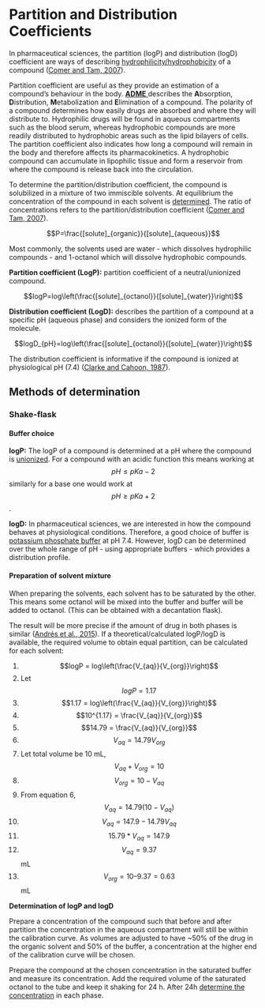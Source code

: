# Partition and Distribution Coefficients

In pharmaceutical sciences, the partition (logP) and distribution (logD) coefficient are ways of describing [hydrophilicity/hydrophobicity](../../basic-concepts/solvation/#polarity) of a compound ([Comer and Tam, 2007](../../../sources/references.md#comer-j-tam-k-2007-lipophilicity-profiles-theory-and-measurement-in-pharmacokinetic-optimization-in-drug-research-john-wiley-and-sons-ltd-pp-275-304-https-doi-org-10-1002-9783906390437-ch17)).

Partition coefficient are useful as they provide an estimation of a compound’s behaviour in the body. [**ADME** ](../biological-characterization/adme-t.md)describes the **A**bsorption, **D**istribution, **M**etabolization and **E**limination of a compound. The polarity of a compound determines how easily drugs are absorbed and where they will distribute to. Hydrophilic drugs will be found in aqueous compartments such as the blood serum, whereas hydrophobic compounds are more readily distributed to hydrophobic areas such as the lipid bilayers of cells. The partition coefficient also indicates how long a compound will remain in the body and therefore affects its pharmacokinetics. A hydrophobic compound can accumulate in lipophilic tissue and form a reservoir from where the compound is release back into the circulation.

To determine the partition/distribution coefficient, the compound is solubilized in a mixture of two immiscible solvents. At equilibrium the concentration of the compound in each solvent is [determined](../../basic-concepts/concentration.md#methods-of-determination). The ratio of concentrations refers to the partition/distribution coefficient ([Comer and Tam, 2007](../../../sources/references.md#comer-j-tam-k-2007-lipophilicity-profiles-theory-and-measurement-in-pharmacokinetic-optimization-in-drug-research-john-wiley-and-sons-ltd-pp-275-304-https-doi-org-10-1002-9783906390437-ch17)).

$$P=\frac{[solute]_{organic}}{[solute]_{aqueous}}$$

Most commonly, the solvents used are water - which dissolves hydrophilic compounds - and 1-octanol which will dissolve hydrophobic compounds.

**Partition coefficient (LogP):** partition coefficient of a neutral/unionized compound.

$$logP=log\left(\frac{[solute]_{octanol}}{[solute]_{water}}\right)$$

**Distribution coefficient (LogD):** describes the partition of a compound at a specific pH (aqueous phase) and considers the ionized form of the molecule.

$$logD_{pH}=log\left(\frac{[solute]_{octanol}}{[solute]_{water}}\right)$$

The distribution coefficient is informative if the compound is ionized at physiological pH (7.4) ([Clarke and Cahoon, 1987](../../../sources/references.md#clarke-f-h-cahoon-n-m-1987-ionization-constants-by-curve-fitting-determination-of-partition-and-distribution-coefficients-of-acids-and-bases-and-their-ions-journal-of-pharmaceutical-sciences-76-611-620-https-doi-org-10-1002-jps-2600760806)).

## Methods of determination

### Shake-flask

#### Buffer choice

**logP:** The logP of a compound is determined at a pH where the compound is [unionized](pka.md#pka). For a compound with an acidic function this means working at$$pH \leq pKa-2$$ similarly for a base one would work at$$pH \geq pKa +2$$.&#x20;

**logD:** In pharmaceutical sciences, we are interested in how the compound behaves at physiological conditions. Therefore, a good choice of buffer is [potassium phosphate buffer](../../basic-concepts/buffers.md#potassium-phospate) at pH 7.4. However, logD can be determined over the whole range of pH - using appropriate buffers - which provides a distribution profile.

#### **Preparation of solvent mixture**

When preparing the solvents, each solvent has to be saturated by the other. This means some octanol will be mixed into the buffer and buffer will be added to octanol. (This can be obtained with a decantation flask).

The result will be more precise if the amount of drug in both phases is similar ([Andrés et al., 2015](../../../sources/references.md#andres-a-roses-m-rafols-c-bosch-e-espinosa-s-segarra-v-huerta-j-m-2015-setup-and-validation-of-shake-flask-procedures-for-the-determination-of-partition-coefficients-logd-from-low-drug-amounts-european-journal-of-pharmaceutical-sciences-76-181-191-https-doi-org-10-1016-j-ejps-2015-05-008)). If a theoretical/calculated logP/logD is available, the required volume to obtain equal partition, can be calculated for each solvent:

1. $$logP = log\left(\frac{V_{aq}}{V_{org}}\right)$$
2. Let$$log P = 1.17$$
3. $$1.17 = log\left(\frac{V_{aq}}{V_{org}}\right)$$
4. $$10^{1.17} = \frac{V_{aq}}{V_{org}}$$
5. $$14.79 = \frac{V_{aq}}{V_{org}}$$
6. $$V_{aq} = 14.79V_{org}$$
7. Let total volume be 10 mL,$$V_{aq} + V_{org} = 10$$
8. $$V_{org} = 10-V_{aq}$$
9. From equation 6,$$V_{aq}=14.79(10-V_{aq})$$
10. $$V_{aq}=147.9-14.79V_{aq}$$
11. $$15.79*V_{aq}=147.9$$&#x20;
12. $$V_{aq} = 9.37$$mL
13. $$V_{org} = 10 – 9.37 = 0.63$$mL

**Determination of logP and logD**

Prepare a concentration of the compound such that before and after partition the concentration in the aqueous compartment will still be within the calibration curve. As volumes are adjusted to have \~50% of the drug in the organic solvent and 50% of the buffer, a concentration at the higher end of the calibration curve will be chosen.

Prepare the compound at the chosen concentration in the saturated buffer and measure its concentration. Add the required volume of the saturated octanol to the tube and keep it shaking for 24 h. After 24h [determine the concentration](../../basic-concepts/concentration.md#methods-of-determination) in each phase.

